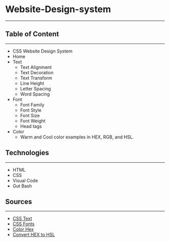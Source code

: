 # Website-Design-system
________________________
## Table of Content
________________________
* CSS Website Design System
 * Home 
* Text 
    - Text Alignment
    - Text Decoration
    - Text Transform
    - Line Height
    - Letter Spacing
    - Word Spacing
* Font
    - Font Family
    - Font Style
    - Font Size
    - Font Weight
    - Head tags
* Color
    - Warm and Cool color examples in HEX, RGB, and HSL.


## Technologies 
_________________________
* HTML
* CSS
* Visual Code
* Gut Bash

## Sources
_________________________
* [CSS Text](https://www.w3docs.com/learn-css/css-text.html)
* [CSS Fonts](https://www.w3docs.com/learn-css/css-font.html)
* [Color Hex](https://www.color-hex.com/color-palette/1499)
* [Convert HEX to HSL](https://colordesigner.io/convert/hextohsl)


